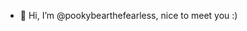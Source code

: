 - 👋 Hi, I’m @pookybearthefearless, nice to meet you :)

<!---
pookybearthefearless/pookybearthefearless is a ✨ special ✨ repository because its `README.md` (this file) appears on your GitHub profile.
You can click the Preview link to take a look at your changes.
--->
